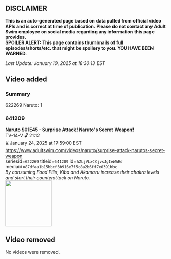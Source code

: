 ## DISCLAIMER
**This is an auto-generated page based on data pulled from official video APIs and is correct at time of publication. Please do not contact any Adult Swim employee on social media regarding any information this page provides.**  
**SPOILER ALERT: This page contains thumbnails of full episodes/shorts/etc. that might be spoilery to you. YOU HAVE BEEN WARNED.**  

_Last Update: January 10, 2025 at 18:30:13 EST_
## Video added
### Summary
622269 Naruto: 1  
### 641209
**Naruto S01E45 - Surprise Attack! Naruto's Secret Weapon!**  
TV-14-V 🔓 21:12  
⌛ January 24, 2025 at 17:59:00 EST  
https://www.adultswim.com/videos/naruto/surprise-attack-narutos-secret-weapon  
seriesid=`622269` titleid=`641209` id=`AZLjVLxCCjvsJgIeWAEd` mediaid=`87dfaa1b15bbcf3b916e7f5c8a2b6ff7e0391bbc`  
_By consuming Food Pills, Kiba and Akamaru increase their chakra levels and start their counterattack on Naruto._  
<a href="https://media.cdn.adultswim.com/uploads/20241108/thumbnails/2_241181718412-NarutoClassic-Ep045-1920x1080.jpg"><img src="https://media.cdn.adultswim.com/uploads/20241108/thumbnails/2_241181718412-NarutoClassic-Ep045-1920x1080.jpg" height="144px" /></a>
## Video removed
No videos were removed.  
